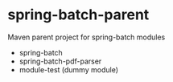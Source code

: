 # spring-batch-parent
Maven parent project for spring-batch modules
- spring-batch
- spring-batch-pdf-parser
- module-test (dummy module)
